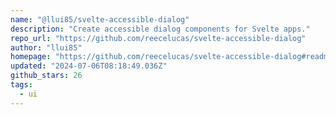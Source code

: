 ```yaml
---
name: "@llui85/svelte-accessible-dialog"
description: "Create accessible dialog components for Svelte apps."
repo_url: "https://github.com/reecelucas/svelte-accessible-dialog"
author: "llui85"
homepage: "https://github.com/reecelucas/svelte-accessible-dialog#readme"
updated: "2024-07-06T08:18:49.036Z"
github_stars: 26
tags: 
  - ui
---
```

